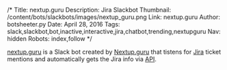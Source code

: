 /*
Title: nextup.guru
Description: Jira Slackbot
Thumbnail: /content/bots/slackbots/images/nextup_guru.png
Link: nextup.guru
Author: botsheeter.py
Date: April 28, 2016
Tags: slack,slackbot,bot,inactive,interactive,jira,chatbot,trending,nextupguru
Nav: hidden
Robots: index,follow
*/

[nextup.guru](nextup.guru) is a Slack bot created by [Nextup.guru](https://twitter.com/nextupguru) that tistens for [Jira](https://en.wikipedia.org/wiki/Jira_(software)) ticket mentions and automatically gets the Jira info via [API](https://simple.wikipedia.org/wiki/Application_programming_interface).
